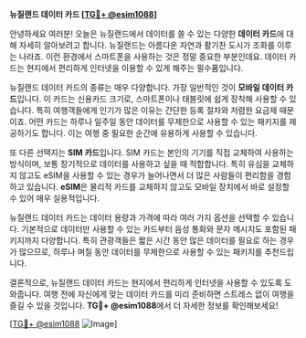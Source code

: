 **뉴질랜드 데이터 카드 [[TG💪+ @esim1088](https://t.me/s/esim1088)]**

안녕하세요 여러분! 오늘은 뉴질랜드에서 데이터를 쓸 수 있는 다양한 **데이터 카드**에 대해 자세히 알아보려고 합니다. 뉴질랜드는 아름다운 자연과 활기찬 도시가 조화를 이루는 나라죠. 이런 환경에서 스마트폰을 사용하는 것은 정말 중요한 부분인데요. 데이터 카드는 현지에서 편리하게 인터넷을 이용할 수 있게 해주는 필수품입니다.

뉴질랜드 데이터 카드의 종류는 매우 다양합니다. 가장 일반적인 것이 **모바일 데이터 카드**입니다. 이 카드는 신용카드 크기로, 스마트폰이나 태블릿에 쉽게 장착해 사용할 수 있습니다. 특히 여행객들에게 인기가 많은 이유는 간단한 등록 절차와 저렴한 요금제 때문이죠. 어떤 카드는 하루나 일주일 동안 데이터를 무제한으로 사용할 수 있는 패키지를 제공하기도 합니다. 이는 여행 중 필요한 순간에 유용하게 사용할 수 있습니다.

또 다른 선택지는 **SIM 카드**입니다. SIM 카드는 본인의 기기를 직접 교체하여 사용하는 방식이며, 보통 장기적으로 데이터를 사용하고 싶을 때 적합합니다. 특히 유심을 교체하지 않고도 eSIM을 사용할 수 있는 경우가 늘어나면서 더 많은 사람들이 편리함을 경험하고 있습니다. **eSIM**은 물리적 카드를 교체하지 않고도 모바일 장치에서 바로 설정할 수 있어 매우 실용적입니다.

뉴질랜드 데이터 카드는 데이터 용량과 가격에 따라 여러 가지 옵션을 선택할 수 있습니다. 기본적으로 데이터만 사용할 수 있는 카드부터 음성 통화와 문자 메시지도 포함된 패키지까지 다양합니다. 특히 관광객들은 짧은 시간 동안 많은 데이터를 필요로 하는 경우가 많으므로, 하루나 며칠 동안 데이터를 무제한으로 사용할 수 있는 패키지를 추천드립니다.

결론적으로, 뉴질랜드 데이터 카드는 현지에서 편리하게 인터넷을 사용할 수 있도록 도와줍니다. 여행 전에 자신에게 맞는 데이터 카드를 미리 준비하면 스트레스 없이 여행을 즐길 수 있을 것입니다. **TG💪+ @esim1088**에서 더 자세한 정보를 확인해보세요!

[[TG💪+ @esim1088](https://t.me/s/esim1088) ![Image](https://i.postimg.cc/Y0z9fWf4/image.png)]